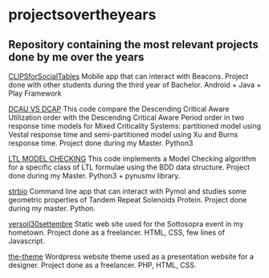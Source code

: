 # projectsovertheyears

## Repository containing the most relevant projects done by me over the years

[CLIPSforSocialTables](CLIPSforSocialTables/)
Mobile app that can interact with Beacons. Project done with other students during the third year of Bachelor. Android + Java + Play Framework

[DCAU VS DCAP](dcau-dcap.part-semipart.vestal-xu/)
This code compare the Descending Critical Aware Utilization order with the Descending Critical Aware Period order in two response time models for Mixed Criticality Systems: partitioned model using Vestal response time and semi-partitioned model using Xu and Burns response time. Project done during my Master. Python3

[LTL MODEL CHECKING](ltl.reactivity.modelchecking/)
This code implements a Model Checking algorithm for a specific class of LTL formulae using the BDD data structure.
Project done during my Master. Python3 + pynusmv library.

[strbio](strbio/)
Command line app that can interact with Pymol and studies some geometric properties of Tandem Repeat Solenoids Protein. Project done during my master. Python.

[versoil30settembre](versoil30settembre/)
Static web site used for the Sottosopra event in my hometown. Project done as a freelancer. HTML, CSS, few lines of Javascript.

[the-theme](the-theme/)
Wordpress website theme used as a presentation website for a designer. Project done as a freelancer. PHP, HTML, CSS.
